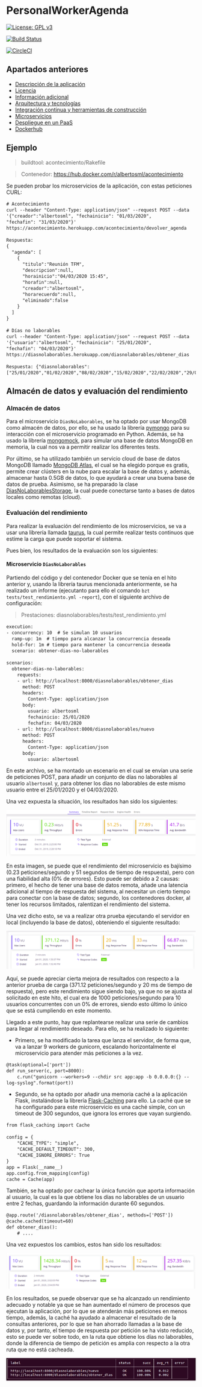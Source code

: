 # PersonalWorkerAgenda

[![License: GPL v3](https://img.shields.io/badge/License-GPLv3-blue.svg)](https://www.gnu.org/licenses/gpl-3.0)

[![Build Status](https://travis-ci.org/albertosml/PersonalWorkerAgenda.svg?branch=master)](https://travis-ci.org/albertosml/PersonalWorkerAgenda)  

[![CircleCI](https://circleci.com/gh/albertosml/PersonalWorkerAgenda/tree/master.svg?style=svg)](https://circleci.com/gh/albertosml/PersonalWorkerAgenda/tree/master)

## Apartados anteriores

- [Descripción de la aplicación](docs/descripcion_aplicacion.md)
- [Licencia](docs/licencia.md)
- [Información adicional](docs/informacion_adicional.md)
- [Arquitectura y tecnologías](docs/arquitectura_tecnologias.md)
- [Integración continua y herramientas de construcción](docs/integracion_continua.md)
- [Microservicios](docs/microservicios.md)
- [Despliegue en un PaaS](docs/despliegue_paas.md)
- [Dockerhub](docs/dockerhub.md)

## Ejemplo

> buildtool: acontecimiento/Rakefile

> Contenedor: https://hub.docker.com/r/albertosml/acontecimiento

Se pueden probar los microservicios de la aplicación, con estas peticiones CURL:

```
# Acontecimiento
curl --header "Content-Type: application/json" --request POST --data '{"creador":"albertosml", "fechainicio": "01/03/2020", 
"fechafin": "31/03/2020"}' https://acontecimiento.herokuapp.com/acontecimiento/devolver_agenda

Respuesta: 
{ 
  "agenda": [
    {
      "titulo":"Reunión TFM",
      "descripcion":null,
      "horainicio":"04/03/2020 15:45",
      "horafin":null,
      "creador":"albertosml",
      "horarecuerdo":null,
      "eliminado":false
    }
  ]
}

# Días no laborables
curl --header "Content-Type: application/json" --request POST --data '{"usuario":"albertosml", "fechainicio": "25/01/2020", 
"fechafin": "04/03/2020"}' https://diasnolaborables.herokuapp.com/diasnolaborables/obtener_dias

Respuesta: {"diasnolaborables":["25/01/2020","01/02/2020","08/02/2020","15/02/2020","22/02/2020","29/02/2020"]}
```

## Almacén de datos y evaluación del rendimiento

### Almacén de datos

Para el microservicio `DiasNoLaborables`, se ha optado por usar MongoDB como almacén de datos, por ello, se ha usado la
librería [pymongo](https://api.mongodb.com/python/current/) para su interacción con el microservicio programado en
Python. Además, se ha usado la librería [mongomock](https://pypi.org/project/mongomock/), para simular una base de datos
MongoDB en memoria, la cual nos va a permitir realizar los diferentes tests.

Por último, se ha utilizado también un servicio cloud de base de datos MongoDB llamado [MongoDB Atlas](https://www.mongodb.com/cloud/atlas),
el cual se ha elegido porque es gratis, permite crear clústers en la nube para escalar la base de datos y, además,
almacenar hasta 0.5GB de datos, lo que ayudará a crear una buena base de datos de prueba. Asimismo, se ha preparado la 
clase [DiasNoLaborablesStorage](https://github.com/albertosml/PersonalWorkerAgenda/blob/master/diasnolaborables/src/diasnolaborablesstorage.py),
la cual puede conectarse tanto a bases de datos locales como remotas (cloud).

### Evaluación del rendimiento

Para realizar la evaluación del rendimiento de los microservicios, se va a usar una librería llamada [taurus](https://pypi.org/project/bzt/),
la cual permite realizar tests continuos que estime la carga que puede soportar el sistema.

Pues bien, los resultados de la evaluación son los siguientes:

#### Microservicio `DiasNoLaborables`

Partiendo del código y del contenedor Docker que se tenía en el hito anterior y, usando la librería taurus mencionada
anteriormente, se ha realizado un informe (ejecutanto para ello el comando `bzt tests/test_rendimiento.yml -report`),
con el siguiente archivo de configuración:

> Prestaciones: diasnolaborables/tests/test_rendimiento.yml

```
execution:
- concurrency: 10  # Se simulan 10 usuarios
  ramp-up: 1m  # tiempo para alcanzar la concurrencia deseada
  hold-for: 1m # tiempo para mantener la concurrencia deseada
  scenario: obtener-dias-no-laborables

scenarios:
  obtener-dias-no-laborables:
    requests:
    - url: http://localhost:8000/diasnolaborables/obtener_dias
      method: POST
      headers:
        Content-Type: application/json
      body:
        usuario: albertosml
        fechainicio: 25/01/2020
        fechafin: 04/03/2020
    - url: http://localhost:8000/diasnolaborables/nuevo
      method: POST
      headers:
        Content-Type: application/json
      body:
        usuario: albertosml
```

En este archivo, se ha montado un escenario en el cual se envían una serie de peticiones POST, para añadir un conjunto
de días no laborables al usuario `albertosml` y, para obtener los días no laborables de este mismo usuario entre el
25/01/2020 y el 04/03/2020. 

Una vez expuesta la situación, los resultados han sido los siguientes:

![Report contenedor docker y base de datos remota](images/resultados_test_docker_bd_remota.png)

En esta imagen, se puede que el rendimiento del microservicio es bajísimo (0.23 peticiones/segundo y 51 segundos de
tiempo de respuesta), pero con una fiabilidad alta (0% de errores). Esto puede ser debido a 2 causas: primero, el hecho
de tener una base de datos remota, añade una latencia adicional al tiempo de respuesta del sistema, al necesitar un
cierto tiempo para conectar con la base de datos; segundo, los contenedores docker, al tener los recursos limitados,
ralentizan el rendimiento del sistema.

Una vez dicho esto, se va a realizar otra prueba ejecutando el servidor en local (incluyendo la base de datos), obteniendo el siguiente resultado:

![Report servidor y base de datos local](images/resultados_test_bd_code_local_old_version.png)

Aquí, se puede apreciar cierta mejora de resultados con respecto a la anterior prueba de carga (371.12 peticiones/segundo
y 20 ms de tiempo de respuesta), pero este rendimiento sigue siendo bajo, ya que no se ajusta al solicitado en este hito,
el cual era de 1000 peticiones/segundo para 10 usuarios concurrentes con un 0% de errores, siendo esto último lo único
que se está cumpliendo en este momento.

Llegado a este punto, hay que replantearse realizar una serie de cambios para llegar al rendimiento deseado. Para ello,
se ha realizado lo siguiente:

- Primero, se ha modificado la tarea que lanza el servidor, de forma que, va a lanzar 9 workers de gunicorn, escalando
horizontalmente el microservicio para atender más peticiones a la vez.

```
@task(optional=['port'])
def run_server(c, port=8000):
    c.run("gunicorn --workers=9 --chdir src app:app -b 0.0.0.0:{} --log-syslog".format(port))
```

- Segundo, se ha optado por añadir una memoria caché a la aplicación Flask, instalándose la librería
[Flask-Caching](https://pypi.org/project/Flask-Caching/) para ello. La caché que se ha configurado para este microservicio es una caché simple, con un timeout de 300 segundos, que ignora los errores que vayan surgiendo.

```
from flask_caching import Cache

config = {
    "CACHE_TYPE": "simple",
    "CACHE_DEFAULT_TIMEOUT": 300,
    "CACHE_IGNORE_ERRORS": True
}
app = Flask(__name__)
app.config.from_mapping(config)
cache = Cache(app)
```

También, se ha optado por cachear la única función que aporta información al usuario, la cual es la que obtiene los días no laborables de un usuario entre 2 fechas, guardando la información durante 60 segundos.

```
@app.route('/diasnolaborables/obtener_dias', methods=['POST'])
@cache.cached(timeout=60)
def obtener_dias():
    # ....
```

Una vez expuestos los cambios, estos han sido los resultados:

![Report servidor y base de datos local con cambios](images/resultados_test_con_mejoras.png)

En los resultados, se puede observar que se ha alcanzado un rendimiento adecuado y notable ya que se han aumentado el
número de procesos que ejecutan la aplicación, por lo que se atenderán más peticiones en menos tiempo, además, la caché
ha ayudado a almacenar el resultado de la consultas anteriores, por lo que se han ahorrado llamadas a la base de datos
y, por tanto, el tiempo de respuesta por petición se ha visto reducido, esto se puede ver sobre todo, en la ruta que
obtiene los días no laborables, donde la diferencia de tiempo de petición es amplia con respecto a la otra ruta que no está cacheada.

![Tiempos por petición microservicio DiasNoLaborables con cambios](images/peticiones_rutas.png)